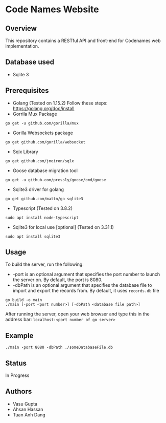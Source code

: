 # Code Names Website

## Overview
This repository contains a RESTful API and front-end for Codenames web implementation.

## Database used
* Sqlite 3

## Prerequisites
* Golang (Tested on 1.15.2)
Follow these steps: https://golang.org/doc/install
* Gorrila Mux Package
```
go get -u github.com/gorilla/mux
```
* Gorilla Websockets package
```
go get github.com/gorilla/websocket
```
* Sqlx Library
```
go get github.com/jmoiron/sqlx
```
* Goose database migration tool
```
go get -u github.com/pressly/goose/cmd/goose
```
* Sqlite3 driver for golang
```
go get github.com/mattn/go-sqlite3
``` 
* Typescript (Tested on 3.8.2)
```
sudo apt install node-typescript
```
* Sqlite3 for local use [optional] (Tested on 3.31.1)
```
sudo apt install sqlite3
```

## Usage
To build the server, run the following:
* -port is an optional argument that specifies the port number to launch the server on. By default, the port is 8080.
* -dbPath is an optional argument that specifies the database file to import and export the records from. By default, it uses `records.db` file
```
go build -o main
./main [-port <port number>] [-dbPath <database file path>]
```
After running the server, open your web browser and type this in the address bar: `localhost:<port number of go server>`

## Example
```
./main -port 8080 -dbPath ./someDatabaseFile.db
```

## Status
In Progress

## Authors
* Vasu Gupta
* Ahsan Hassan
* Tuan Anh Dang